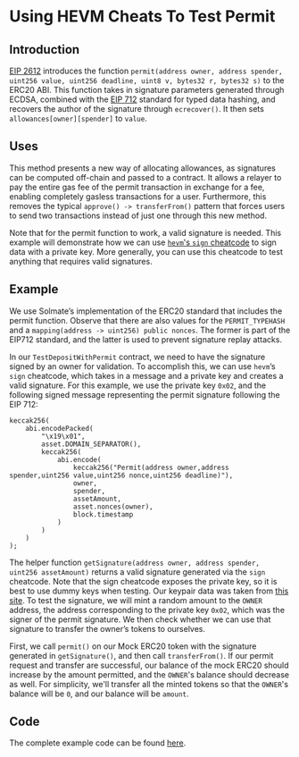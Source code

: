 # Using HEVM Cheats To Test Permit

## Introduction

[EIP 2612](https://eips.ethereum.org/EIPS/eip-2612) introduces the function `permit(address owner, address spender, uint256 value, uint256 deadline, uint8 v, bytes32 r, bytes32 s)` to the ERC20 ABI. This function takes in signature parameters generated through ECDSA, combined with the [EIP 712](https://eips.ethereum.org/EIPS/eip-712) standard for typed data hashing, and recovers the author of the signature through `ecrecover()`. It then sets `allowances[owner][spender]` to `value`.

## Uses

This method presents a new way of allocating allowances, as signatures can be computed off-chain and passed to a contract. It allows a relayer to pay the entire gas fee of the permit transaction in exchange for a fee, enabling completely gasless transactions for a user. Furthermore, this removes the typical `approve() -> transferFrom()` pattern that forces users to send two transactions instead of just one through this new method.

Note that for the permit function to work, a valid signature is needed. This example will demonstrate how we can use [`hevm`'s `sign` cheatcode](https://hevm.dev/std-test-tutorial.html#supported-cheat-codes) to sign data with a private key. More generally, you can use this cheatcode to test anything that requires valid signatures.

## Example

We use Solmate’s implementation of the ERC20 standard that includes the permit function. Observe that there are also values for the `PERMIT_TYPEHASH` and a `mapping(address -> uint256) public nonces`. The former is part of the EIP712 standard, and the latter is used to prevent signature replay attacks.

In our `TestDepositWithPermit` contract, we need to have the signature signed by an owner for validation. To accomplish this, we can use `hevm`’s `sign` cheatcode, which takes in a message and a private key and creates a valid signature. For this example, we use the private key `0x02`, and the following signed message representing the permit signature following the EIP 712:

```solidity
keccak256(
    abi.encodePacked(
        "\x19\x01",
        asset.DOMAIN_SEPARATOR(),
        keccak256(
            abi.encode(
                keccak256("Permit(address owner,address spender,uint256 value,uint256 nonce,uint256 deadline)"),
                owner,
                spender,
                assetAmount,
                asset.nonces(owner),
                block.timestamp
            )
        )
    )
);
```

The helper function `getSignature(address owner, address spender, uint256 assetAmount)` returns a valid signature generated via the `sign` cheatcode. Note that the sign cheatcode exposes the private key, so it is best to use dummy keys when testing. Our keypair data was taken from [this site](https://privatekeys.pw/keys/ethereum/1). To test the signature, we will mint a random amount to the `OWNER` address, the address corresponding to the private key `0x02`, which was the signer of the permit signature. We then check whether we can use that signature to transfer the owner’s tokens to ourselves.

First, we call `permit()` on our Mock ERC20 token with the signature generated in `getSignature()`, and then call `transferFrom()`. If our permit request and transfer are successful, our balance of the mock ERC20 should increase by the amount permitted, and the `OWNER`'s balance should decrease as well. For simplicity, we'll transfer all the minted tokens so that the `OWNER`'s balance will be `0`, and our balance will be `amount`.

## Code

The complete example code can be found [here](https://github.com/crytic/building-secure-contracts/blob/master/program-analysis/echidna/example/TestDepositWithPermit.sol).
